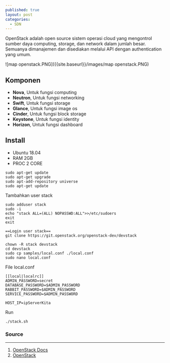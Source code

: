 ```yaml
---
published: true
layout: post
categories:
  - SDN
---
```

OpenStack adalah open source sistem operasi cloud yang mengontrol sumber daya computing, storage, dan network dalam jumlah besar. Semuanya dimanajemen dan disediakan melalui API dengan authentication yang umum.

![map openstack.PNG]({{site.baseurl}}/images/map openstack.PNG)


## Komponen
- **Nova**, Untuk fungsi computing
- **Neutron**, Untuk fungsi networking
- **Swift**, Untuk fungsi storage
- **Glance**, Untuk fungsi image os
- **Cinder**, Untuk fungsi block storage
- **Keystone**, Untuk fungsi identity 
- **Horizon**, Untuk fungsi dashboard

## Install

- Ubuntu 18.04
- RAM 2GB
- PROC 2 CORE

```
sudo apt-get update
sudo apt-get upgrade
sudo apt-add-repository universe
sudo apt-get update
```
Tambahkan user stack
```
sudo adduser stack
sudo -i
echo "stack ALL=(ALL) NOPASSWD:ALL">>/etc/sudoers
exit
exit

==Login user stack==
git clone https://git.openstack.org/openstack-dev/devstack

chown -R stack devstack
cd devstack
sudo cp samples/local.conf ./local.conf
sudo nano local.conf
```

File local.conf
```
[[local|localrc]]
ADMIN_PASSWORD=secret
DATABASE_PASSWORD=$ADMIN_PASSWORD
RABBIT_PASSWORD=$ADMIN_PASSWORD
SERVICE_PASSWORD=$ADMIN_PASSWORD

HOST_IP=ipServerKita
```

Run
```
./stack.sh
```

### Source
---
1. [OpenStack Docs](https://docs.openstack.org/devstack/latest/)
2. [OpenStack](https://www.openstack.org/)
